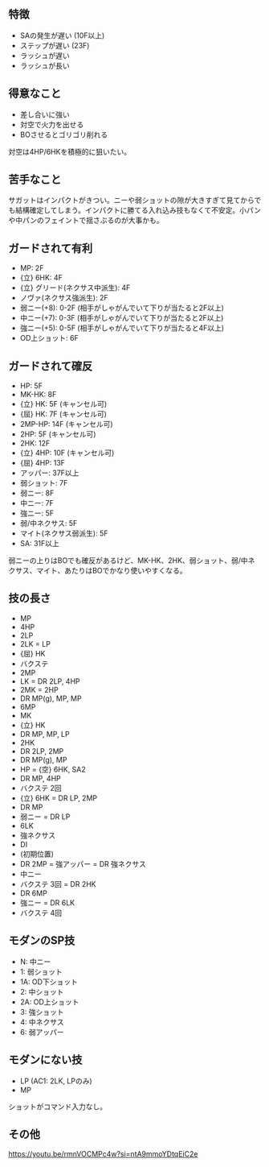 ## 特徴

- SAの発生が遅い (10F以上)
- ステップが遅い (23F)
- ラッシュが遅い
- ラッシュが長い

## 得意なこと

- 差し合いに強い
- 対空で火力を出せる
- BOさせるとゴリゴリ削れる

対空は4HP/6HKを積極的に狙いたい。

## 苦手なこと

サガットはインパクトがきつい。ニーや弱ショットの隙が大きすぎて見てからでも結構確定してしまう。インパクトに勝てる入れ込み技もなくて不安定。小パンや中パンのフェイントで揺さぶるのが大事かも。

## ガードされて有利

- MP: 2F
- {立} 6HK: 4F
- {立} グリード(ネクサス中派生): 4F
- ノヴァ(ネクサス強派生): 2F
- 弱ニー(+8): 0-2F (相手がしゃがんでいて下りが当たると2F以上)
- 中ニー(+7): 0-3F (相手がしゃがんでいて下りが当たると2F以上)
- 強ニー(+5): 0-5F (相手がしゃがんでいて下りが当たると4F以上)
- OD上ショット: 6F

## ガードされて確反

- HP: 5F
- MK-HK: 8F
- {立} HK: 5F (キャンセル可)
- {屈} HK: 7F (キャンセル可)
- 2MP-HP: 14F (キャンセル可)
- 2HP: 5F (キャンセル可)
- 2HK: 12F
- {立} 4HP: 10F (キャンセル可)
- {屈} 4HP: 13F
- アッパー: 37F以上
- 弱ショット: 7F
- 弱ニー: 8F
- 中ニー: 7F
- 強ニー: 5F
- 弱/中ネクサス: 5F
- マイト(ネクサス弱派生): 5F
- SA: 31F以上

弱ニーの上りはBOでも確反があるけど、MK-HK、2HK、弱ショット、弱/中ネクサス、マイト、あたりはBOでかなり使いやすくなる。

## 技の長さ

- MP
- 4HP
- 2LP
- 2LK = LP
- {屈} HK
- バクステ
- 2MP
- LK = DR 2LP, 4HP
- 2MK = 2HP
- DR MP(g), MP, MP
- 6MP
- MK
- {立} HK
- DR MP, MP, LP
- 2HK
- DR 2LP, 2MP
- DR MP(g), MP
- HP = {空} 6HK, SA2
- DR MP, 4HP
- バクステ 2回
- {立} 6HK = DR LP, 2MP
- DR MP
- 弱ニー = DR LP
- 6LK
- 強ネクサス
- DI
- (初期位置)
- DR 2MP = 強アッパー = DR 強ネクサス
- 中ニー
- バクステ 3回 = DR 2HK
- DR 6MP
- 強ニー = DR 6LK
- バクステ 4回

## モダンのSP技

- N: 中ニー
- 1: 弱ショット
- 1A: OD下ショット
- 2: 中ショット
- 2A: OD上ショット
- 3: 強ショット
- 4: 中ネクサス
- 6: 弱アッパー

## モダンにない技

- LP (AC1: 2LK, LPのみ)
- MP

ショットがコマンド入力なし。

## その他

https://youtu.be/rmnVOCMPc4w?si=ntA9mmoYDtqEiC2e
